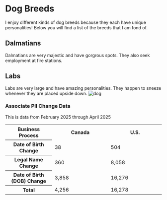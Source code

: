 # Dog Breeds 
I enjoy different kinds of dog breeds because they each have unique personalities! Below you will find a list of the breeds that I am fond of. 
## Dalmatians 
Dalmatians are very majestic and have gorgrous spots. They also seek employment at fire stations. 
## Labs 
Labs are very large and have amazing personalities. They happen to sneeze whenever they are placed upside down. 
![dog](https://github.com/user-attachments/assets/7342c56a-b031-4c70-baf8-2eec989b623c)

### Associate PII Change Data

<p>This is data from February 2025 through April 2025</p>

<table style="width:100%">
  <tr>
    <th style="width:30%">Business Process</th>
    <th>Canada</th>
    <th>U.S.</th>
  </tr>
  	<th style="width:30%">Date of Birth Change</th> 
    <td>38</td>
    <td>504</td>
  </tr>
  	<th style="width:30%">Legal Name Change</th> 
    <td>360</td>
    <td>8,058</td>
   
  <tr>
  	<th style="width:30%">Date of Birth (DOB) Change </th> 
    <td>3,858</td>
    <td>16,276</td>
<tr>
	<th style="width:30%">Total </th>
    <td>4,256</td>
    <td>16,278</td>
</table>

</body>
</html>
